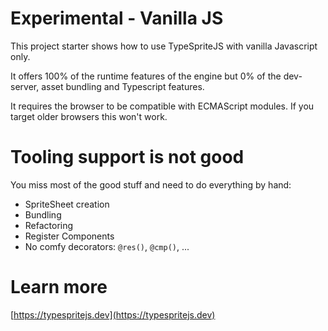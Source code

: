 # Experimental - Vanilla JS

This project starter shows how to use TypeSpriteJS with vanilla Javascript only.

It offers 100% of the runtime features of the engine but 0% of the dev-server,
asset bundling and Typescript features.

It requires the browser to be compatible with ECMAScript modules. If you target 
older browsers this won't work.

# Tooling support is not good

You miss most of the good stuff and need to do everything by hand: 

  - SpriteSheet creation
  - Bundling
  - Refactoring
  - Register Components
  - No comfy decorators: `@res()`, `@cmp()`, ...

# Learn more

[https://typespritejs.dev](https://typespritejs.dev)
